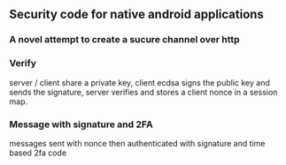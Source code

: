 ## Security code for native android applications

### A novel attempt to create a sucure channel over http  

### Verify  
server / client share a  private key, client ecdsa signs the public key and sends 
the signature, server verifies and stores a client nonce in a session map.  

### Message with signature and 2FA  
messages sent with nonce then  authenticated with signature and time based 2fa code


